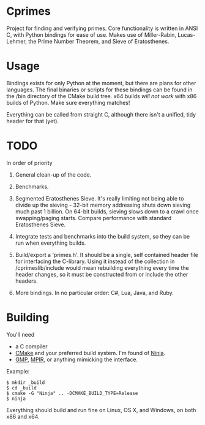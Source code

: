 Cprimes
=======

Project for finding and verifying primes. Core functionality is written in ANSI C, with Python bindings for ease of use. Makes use of Miller-Rabin, Lucas-Lehmer, the Prime Number Theorem, and Sieve of Eratosthenes.

Usage
=====

Bindings exists for only Python at the moment, but there are plans for other languages. The final binaries or scripts for these bindings can be found in the /bin directory of the CMake build tree. x64 builds *will not work* with x86 builds of Python. Make sure everything matches!

Everything can be called from straight C, although there isn't a unified, tidy header for that (yet).

TODO
====
In order of priority

1) General clean-up of the code.

2) Benchmarks.

3) Segmented Eratosthenes Sieve. It's really limiting not being able to divide up the sieving - 32-bit memory addressing shuts down sieving much past 1 billion. On 64-bit builds, sieving slows down to a crawl once swapping/paging starts. Compare performance with standard Eratosthenes Sieve.

4) Integrate tests and benchmarks into the build system, so they can be run when everything builds.

5) Build/export a 'primes.h'. It should be a single, self contained header file for interfacing the C-library. Using it instead of the collection in /cprimeslib/include would mean rebuilding everything every time the header changes, so it must be constructed from or include the other headers.

6) More bindings. In no particular order: C#, Lua, Java, and Ruby.

Building
========

You'll need 

* a C compiler
* [CMake](http://cmake.org) and your preferred build system. I'm found of [Ninja](http://martine.github.io/ninja/).
* [GMP](http://gmplib.org), [MPIR](http://mpir.org), or anything mimicking the interface.

Example:

	$ mkdir _build
	$ cd _build
	$ cmake -G "Ninja" .. -DCMAKE_BUILD_TYPE=Release
	$ ninja

Everything should build and run fine on Linux, OS X, and Windows, on both x86 and x64.

